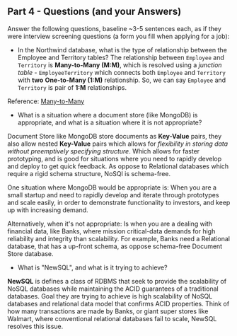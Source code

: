 ## Part 4 - Questions (and your Answers)

Answer the following questions, baseline ~3-5 sentences each, as if they were interview screening questions (a form you fill when applying for a job):

- In the Northwind database, what is the type of relationship between the Employee and Territory tables?
The relationship between `Employee` and `Territory` is **Many-to-Many (M:M)**, which is resolved using a *junction table* - `EmployeeTerritory` which connects both `Employee` and `Territory` with **two** **One-to-Many (1:M)** relationship. So, we can say `Employee` and `Territory` is pair of **1:M** relationships.

Reference: [Many-to-Many](https://en.wikipedia.org/wiki/Many-to-many_%28data_model%29)

- What is a situation where a document store (like MongoDB) is appropriate, and what is a situation where it is not appropriate?

Document Store like MongoDB store documents as **Key-Value** pairs, they also allow nested **Key-Value** pairs which allows for *flexibility in storing data without preemptively specifying structure*. Which allows for faster prototyping, and is good for situations where you need to rapidly develop and deploy to get quick feedback. As oppose to Relational databases which require a rigid schema structure, NoSQl is schema-free. 

One situation where MongoDB would be appropriate is: When you are a small startup and need to rapidly develop and iterate through prototypes and scale easily, in order to demonstrate functionality to investors, and keep up with increasing demand.

Alternatively, when it's not appropriate: Is when you are a dealing with financial data, like Banks, where mission critical-data demands for high reliability and integrity than scalability. For example, Banks need a Relational database, that has a up-front schema, as oppose schema-free Document Store database.  

- What is "NewSQL", and what is it trying to achieve?

**NewSQL** is defines a class of RDBMS that seek to provide the scalability of NoSQL databases while maintaining the ACID guarantees of a traditional databases. Goal they are trying to achieve is high scalability of NoSQL databases and relational data model that confirms ACID properties. Think of how many transactions are made by Banks, or giant super stores like Walmart, where conventional relational databases fail to scale, NewSQL resolves this issue. 